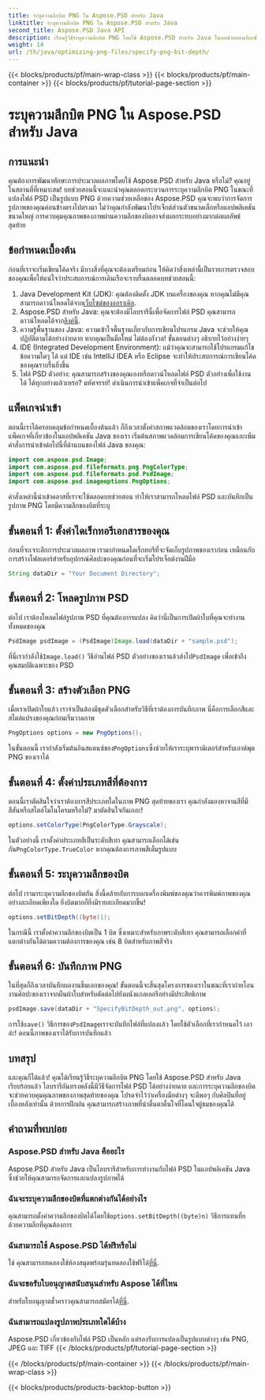 ```yaml
---
title: ระบุความลึกบิต PNG ใน Aspose.PSD สำหรับ Java
linktitle: ระบุความลึกบิต PNG ใน Aspose.PSD สำหรับ Java
second_title: Aspose.PSD Java API
description: เรียนรู้วิธีระบุความลึกบิต PNG โดยใช้ Aspose.PSD สำหรับ Java ในบทช่วยสอนทีละขั้นตอนโดยละเอียดนี้
weight: 14
url: /th/java/optimizing-png-files/specify-png-bit-depth/
---
```


{{< blocks/products/pf/main-wrap-class >}}
{{< blocks/products/pf/main-container >}}
{{< blocks/products/pf/tutorial-page-section >}}

# ระบุความลึกบิต PNG ใน Aspose.PSD สำหรับ Java

## การแนะนำ
คุณต้องการพัฒนาทักษะการประมวลผลภาพโดยใช้ Aspose.PSD สำหรับ Java หรือไม่? คุณอยู่ในสถานที่ที่เหมาะสม! บทช่วยสอนนี้จะแนะนำคุณตลอดกระบวนการระบุความลึกบิต PNG ในขณะที่แปลงไฟล์ PSD เป็นรูปแบบ PNG ด้วยความช่วยเหลือของ Aspose.PSD คุณจะพบว่าการจัดการรูปภาพของคุณค่อนข้างตรงไปตรงมา ไม่ว่าคุณกำลังพัฒนาโปรเจ็กต์ส่วนตัวขนาดเล็กหรือแอปพลิเคชันขนาดใหญ่ การควบคุมคุณภาพของภาพผ่านความลึกของบิตอาจส่งผลกระทบอย่างมากต่อผลลัพธ์สุดท้าย
## ข้อกำหนดเบื้องต้น
ก่อนที่เราจะเริ่มเขียนโค้ดจริง มีบางสิ่งที่คุณจะต้องเตรียมก่อน ให้คิดว่าสิ่งเหล่านี้เป็นรายการตรวจสอบของคุณเพื่อให้แน่ใจว่าประสบการณ์การเดินเรือจะราบรื่นตลอดบทช่วยสอนนี้:
1.  Java Development Kit (JDK): คุณต้องติดตั้ง JDK บนเครื่องของคุณ หากคุณไม่มีคุณสามารถดาวน์โหลดได้จาก[เว็บไซต์ของออราเคิล](https://www.oracle.com/java/technologies/javase-jdk11-downloads.html).
2.  Aspose.PSD สำหรับ Java: คุณจะต้องมีไลบรารีนี้เพื่อจัดการไฟล์ PSD คุณสามารถดาวน์โหลดได้จาก[ลิงค์นี้](https://releases.aspose.com/psd/java/).
3. ความรู้พื้นฐานของ Java: ความเข้าใจพื้นฐานเกี่ยวกับการเขียนโปรแกรม Java จะช่วยให้คุณปฏิบัติตามได้อย่างง่ายดาย หากคุณเป็นมือใหม่ ไม่ต้องกังวล! ขั้นตอนต่างๆ อธิบายไว้อย่างง่ายๆ
4. IDE (Integrated Development Environment): แม้ว่าคุณจะสามารถใช้โปรแกรมแก้ไขข้อความใดๆ ได้ แต่ IDE เช่น IntelliJ IDEA หรือ Eclipse จะทำให้ประสบการณ์การเขียนโค้ดของคุณราบรื่นยิ่งขึ้น
5. ไฟล์ PSD ตัวอย่าง: คุณสามารถสร้างของคุณเองหรือดาวน์โหลดไฟล์ PSD ตัวอย่างเพื่อใช้งานได้
ได้ทุกอย่างแล้วเหรอ? มหัศจรรย์! ดำเนินการนำเข้าแพ็คเกจที่จำเป็นต่อไป
## แพ็คเกจนำเข้า
ตอนนี้เราได้ครอบคลุมข้อกำหนดเบื้องต้นแล้ว ก็ถึงเวลาตั้งค่าสภาพแวดล้อมของเราโดยการนำเข้าแพ็คเกจที่เกี่ยวข้องในแอปพลิเคชัน Java ของเรา เริ่มต้นสภาพแวดล้อมการเขียนโค้ดของคุณและเพิ่มคำสั่งการนำเข้าต่อไปนี้ที่ด้านบนของไฟล์ Java ของคุณ:
```java
import com.aspose.psd.Image;
import com.aspose.psd.fileformats.png.PngColorType;
import com.aspose.psd.fileformats.psd.PsdImage;
import com.aspose.psd.imageoptions.PngOptions;
```
คำสั่งเหล่านี้นำเข้าคลาสที่เราจะใช้ตลอดบทช่วยสอน ทำให้เราสามารถโหลดไฟล์ PSD และบันทึกเป็นรูปภาพ PNG โดยมีความลึกของบิตที่ระบุ
## ขั้นตอนที่ 1: ตั้งค่าไดเร็กทอรีเอกสารของคุณ
ก่อนที่จะเจาะลึกการประมวลผลภาพ เรามากำหนดไดเร็กทอรีที่จะจัดเก็บรูปภาพของเราก่อน เหมือนกับการสร้างโฟลเดอร์สำหรับอุปกรณ์ศิลปะของคุณก่อนที่จะเริ่มโปรเจ็กต์งานฝีมือ
```java
String dataDir = "Your Document Directory";
```
## ขั้นตอนที่ 2: โหลดรูปภาพ PSD
ต่อไป เราต้องโหลดไฟล์รูปภาพ PSD ที่คุณต้องการแปลง คิดว่านี่เป็นการเปิดผ้าใบที่คุณจะทำงานทั้งหมดของคุณ
```java
PsdImage psdImage = (PsdImage)Image.load(dataDir + "sample.psd");
```
 ที่นี่เรากำลังใช้`Image.load()` วิธีอ่านไฟล์ PSD ตัวอย่างของเราแล้วส่งไป`PsdImage` เพื่อเข้าถึงคุณสมบัติเฉพาะของ PSD
## ขั้นตอนที่ 3: สร้างตัวเลือก PNG
เมื่อเราเปิดผ้าใบแล้ว เราจำเป็นต้องมีชุดตัวเลือกสำหรับวิธีที่เราต้องการบันทึกภาพ นี่คือการเลือกสีและสไตล์แปรงของคุณก่อนเริ่มวาดภาพ
```java
PngOptions options = new PngOptions();
```
 ในขั้นตอนนี้ เรากำลังเริ่มต้นอินสแตนซ์ของ`PngOptions`ซึ่งช่วยให้เราระบุพารามิเตอร์สำหรับเอาต์พุต PNG ของเราได้
## ขั้นตอนที่ 4: ตั้งค่าประเภทสีที่ต้องการ
ตอนนี้เราตัดสินใจว่าเราต้องการสีประเภทใดในภาพ PNG สุดท้ายของเรา คุณกำลังมองหาจานสีที่มีสีสันหรือสไตล์โมโนโครมหรือไม่? มาตัดสินใจกันเถอะ!
```java
options.setColorType(PngColorType.Grayscale);
```
 ในตัวอย่างนี้ เราตั้งค่าประเภทสีเป็นระดับสีเทา คุณสามารถเลือกได้เช่นกัน`PngColorType.TrueColor` หากคุณต้องการภาพสีเต็มรูปแบบ
## ขั้นตอนที่ 5: ระบุความลึกของบิต
ต่อไป เรามาระบุความลึกของบิตกัน สิ่งนี้คล้ายกับการบอกเครื่องพิมพ์ของคุณว่าควรพิมพ์ภาพของคุณอย่างละเอียดเพียงใด ยิ่งบิตมากก็ยิ่งมีรายละเอียดมากขึ้น!
```java
options.setBitDepth((byte)1);
```
ในกรณีนี้ เราตั้งค่าความลึกของบิตเป็น 1 บิต ซึ่งเหมาะสำหรับภาพระดับสีเทา คุณสามารถเลือกค่าที่แตกต่างกันได้ตามความต้องการของคุณ เช่น 8 บิตสำหรับภาพสีจริง
## ขั้นตอนที่ 6: บันทึกภาพ PNG
ในที่สุดก็ถึงเวลาบันทึกผลงานชิ้นเอกของคุณ! ขั้นตอนนี้จะสิ้นสุดโครงการของเราในขณะที่เราถ่ายโอนงานศิลปะของเราจากผืนผ้าใบสำหรับตัดต่อไปยังผนังแกลเลอรีอย่างมีประสิทธิภาพ
```java
psdImage.save(dataDir + "SpecifyBitDepth_out.png", options);
```
 การใช้`save()` วิธีการของ`PsdImage`เราจะบันทึกไฟล์ที่แปลงแล้ว โดยใช้ตัวเลือกที่เรากำหนดไว้ เอาล่ะ! ตอนนี้ภาพของเราได้รับการบันทึกแล้ว
## บทสรุป
และคุณก็ได้แล้ว! คุณได้เรียนรู้วิธีระบุความลึกบิต PNG โดยใช้ Aspose.PSD สำหรับ Java เรียบร้อยแล้ว ไลบรารีอันทรงพลังนี้มีวิธีจัดการไฟล์ PSD ได้อย่างง่ายดาย และการระบุความลึกของบิตจะช่วยควบคุมคุณภาพของภาพสุดท้ายของคุณ โปรดจำไว้ว่าเครื่องมือต่างๆ จะดีพอๆ กับศิลปินที่อยู่เบื้องหลังเท่านั้น ด้วยการฝึกฝน คุณสามารถสร้างภาพที่น่าตื่นตาตื่นใจที่โดนใจผู้ชมของคุณได้
## คำถามที่พบบ่อย
### Aspose.PSD สำหรับ Java คืออะไร
Aspose.PSD สำหรับ Java เป็นไลบรารีสำหรับการทำงานกับไฟล์ PSD ในแอปพลิเคชัน Java ซึ่งช่วยให้คุณสามารถจัดการและแปลงรูปภาพได้
### ฉันจะระบุความลึกของบิตที่แตกต่างกันได้อย่างไร
 คุณสามารถตั้งค่าความลึกของบิตได้โดยใช้`options.setBitDepth((byte)n)` วิธีการแทนที่`n` ด้วยความลึกที่คุณต้องการ
### ฉันสามารถใช้ Aspose.PSD ได้ฟรีหรือไม่
ใช่ คุณสามารถทดลองใช้ห้องสมุดพร้อมรุ่นทดลองใช้ฟรีได้[ที่นี่](https://releases.aspose.com/).
### ฉันจะขอรับใบอนุญาตสนับสนุนสำหรับ Aspose ได้ที่ไหน
 สำหรับใบอนุญาตชั่วคราวคุณสามารถสมัครได้[ที่นี่](https://purchase.aspose.com/temporary-license/).
### ฉันสามารถแปลงรูปภาพประเภทใดได้บ้าง
Aspose.PSD เกี่ยวข้องกับไฟล์ PSD เป็นหลัก แต่รองรับการแปลงเป็นรูปแบบต่างๆ เช่น PNG, JPEG และ TIFF
{{< /blocks/products/pf/tutorial-page-section >}}

{{< /blocks/products/pf/main-container >}}
{{< /blocks/products/pf/main-wrap-class >}}

{{< blocks/products/products-backtop-button >}}
